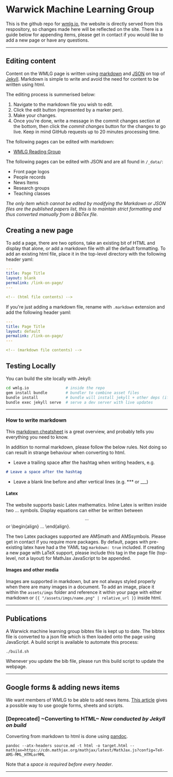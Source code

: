 # Warwick Machine Learning Group
This is the github repo for [wmlg.io](http://www.wmlg.io), the website is directly served from this respository, so changes made here will be reflected on the site. There is a guide below for appending items, please get in contact if you would like to add a new page or have any questions.

***

## Editing content
Content on the WMLG page is written using [markdown](https://en.wikipedia.org/wiki/Markdown) and [JSON](https://en.wikipedia.org/wiki/JSON) on top of [Jekyll](https://jekyllrb.com/). Markdown is simple to write and avoid the need for content to be written using html.

The editing process is summerised below:

1. Navigate to the markdown file you wish to edit.
2. Click the edit button (represented by a marker pen).
3. Make your changes.
4. Once you're done, write a message in the commit changes section at the bottom, then click the *commit changes* button for the changes to go live. Keep in mind GitHub requests up to 20 minutes processing time.

The following pages can be edited with markdown:
  - [WMLG Reading Group](https://github.com/PatrickOHara/wmlg/blob/development/wmlg-reading-group.markdown)

The following pages can be edited with JSON and are all found in `/_data/`:
  - Front page logos
  - People records
  - News Items
  - Research groups
  - Teaching classes

_The only item which cannot be edited by modifying the Markdown or JSON files are the published papers list, this is to maintain strict formatting and thus converted manually from a BibTex file._
<!-- A notification is now sent to the web admin for the page. They will review the changes then notify you once the changes are live. -->

## Creating a new page
To add a page, there are two options, take an existing bit of HTML and display that alone, or add a markdown file with all the default formatting. To add an existing html file, place it in the top-level directory with the following header yaml:
```yaml
---
title: Page Title
layout: blank
permalink: /link-on-page/
---

<!-- (html file contents) -->
```

If you're just adding a markdown file, rename with `.markdown` extension and add the following header yaml:
```yaml
---
title: Page Title
layout: default
permalink: /link-on-page/
---

<!-- (markdown file contents) -->
```

## Testing Locally

You can build the site locally with Jekyll:
```bash
cd wmlg.io                # inside the repo
gem install bundle        # bundler to combine asset files
bundle install            # bundle will install jekyll + other deps (if there are any)
bundle exec jekyll serve  # serve a dev server with live updates
```

***

### How to write markdown
This [markdown cheatsheet](https://github.com/adam-p/markdown-here/wiki/Markdown-Cheatsheet#lists) is a great overview, and probably tells you everything you need to know. 

In addition to normal markdown, please follow the below rules. Not doing so can result in strange behaviour when converting to html.

 - Leave a trailing space after the hashtag when writing headers, e.g.
 ```markdown
# Leave a space after the hashtag
 ```
  - Leave a blank line before and after vertical lines (e.g. *** or ___)

#### Latex
The website supports basic Latex mathematics. Inline Latex is written inside two $...$ symbols. Display equations can either be written between $$...$$ or \begin{align} ... \end{align}.

The two Latex packages supported are AMSmath and AMSsymbols. Please get in contact if you require more packages. By default, pages with pre-existing latex have had a the YAML tag `markdown: true` included. If creating a new page with LaTeX support, please include this tag in the page file (top-level, not a layout) for MathJax JavaScript to be appended.

#### Images and other media
Images are supported in markdown, but are not always styled properly when there are many images in a document. To add an image, place it within the `assets/imgs` folder and reference it within your page with either markdown or `{{ "/assets/imgs/name.png" | relative_url }}` inside html.

***

## Publications

A Warwick machine learning group bibtex file is kept up to date. 
The bibtex file is converted to a json file which is then loaded onto the page using JavaScript.
A build script is available to automate this process:

```console
./build.sh
```

Whenever you update the bib file, please run this build script to update the webpage.

***

## Google forms & adding news items

We want members of WMLG to be able to add news items. [This article](https://medium.freecodecamp.org/use-google-sheets-and-google-apps-script-to-build-a-blog-cms-c2eab3fb0b2b) gives a possible way to use google forms, sheets and scripts.

### [Deprecated] ~Converting to HTML~ _Now conducted by Jekyll on build_
Converting from markdown to html is done using [pandoc](https://pandoc.org).

```console
pandoc --atx-headers source.md -t html -o target.html --mathjax=https://cdn.mathjax.org/mathjax/latest/MathJax.js?config=TeX-AMS-MML_HTMLorMML
```

Note that a *space is required before every header*.

***
